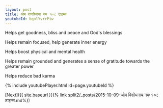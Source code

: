 ```yaml
---
layout: post
title: ओम राणप्रियाया नमः १०८ टाइम्स
youtubeId: bgolYvrrPiw
---
```

 
 
Helps get goodness, bliss and peace and God's blessings
 
Helps remain focused, help generate inner energy 
 
Helps boost physical and mental health 
 
Helps remain grounded and generates a sense of gratitude towards the greater power 
 
Helps reduce bad karma
 
 
 
 


{% include youtubePlayer.html id=page.youtubeId %}
 
[Next]({{ site.baseurl }}{% link  split2/_posts/2015-10-09-ओम विशोधनाय नमः १०८ टाइम्स.md%})
 
